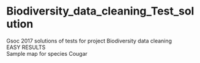 # Biodiversity_data_cleaning_Test_solution                         

Gsoc 2017 solutions of tests for project Biodiversity data cleaning                                                                       
EASY RESULTS                                                                                                                    
Sample map for species Cougar
